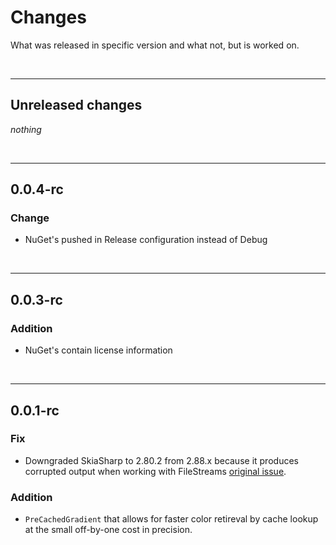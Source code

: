 # Changes

What was released in specific version and what not, but is worked on.

&nbsp;

---

## Unreleased changes

_nothing_

&nbsp;

---

## 0.0.4-rc

### Change

- NuGet's pushed in Release configuration instead of Debug

&nbsp;

---

## 0.0.3-rc

### Addition

- NuGet's contain license information

&nbsp;

---

## 0.0.1-rc

### Fix

- Downgraded SkiaSharp to 2.80.2 from 2.88.x because it produces corrupted output when working with FileStreams [original issue](https://github.com/mono/SkiaSharp/issues/1962).

### Addition

- `PreCachedGradient` that allows for faster color retireval by cache lookup at the small off-by-one cost in precision.